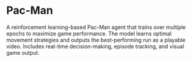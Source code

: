 # Pac-Man
A reinforcement learning-based Pac-Man agent that trains over multiple epochs to maximize game performance. The model learns optimal movement strategies and outputs the best-performing run as a playable video. Includes real-time decision-making, episode tracking, and visual game output.
